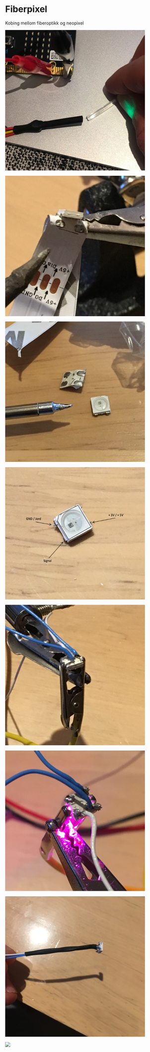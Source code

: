 # Fiberpixel

Kobing mellom fiberoptikk og neopixel

<img src="https://github.com/udirbetalab/E-tekstiler/blob/master/fiberpixel/IMG_1703.jpg" width=450><br>

<img src="https://github.com/udirbetalab/E-tekstiler/blob/master/fiberpixel/fiberpixel01.jpg" width=450><br>

<img src="https://github.com/udirbetalab/E-tekstiler/blob/master/fiberpixel/fiberpixel02.jpg" width=450><br>

<img src="https://github.com/udirbetalab/E-tekstiler/blob/master/fiberpixel/fiberpixel03.png" width=450><br>

<img src="https://github.com/udirbetalab/E-tekstiler/blob/master/fiberpixel/fiberpixel04.jpg" width=450><br>

<img src="https://github.com/udirbetalab/E-tekstiler/blob/master/fiberpixel/fiberpixel05.jpg" width=450><br>

<img src="https://github.com/udirbetalab/E-tekstiler/blob/master/fiberpixel/fiberpixel07.jpg" width=450><br>

<img src="https://github.com/udirbetalab/E-tekstiler/blob/master/fiberpixel/fiberpixel08.jpf" width=450><br>

